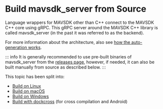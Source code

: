 # Build mavsdk_server from Source

Language wrappers for MAVSDK other than C++ connect to the MAVSDK C++ core using gRPC. This gRPC server around the MAVSDK C++ library is called mavsdk_server (in the past it was referred to as the backend).

For more information about the architecture, also see [how the auto-generation works](../contributing/autogen.md).

::: info
It is generally recommended to use pre-built binaries of mavsdk_server from the [releases page](https://github.com/mavlink/MAVSDK/releases), however, if needed, it can also be built manually from source as described below.
:::


This topic has been split into:
- [Build on Linux](build_linux.md)
- [Build on macOS](build_macos.md)
- [Build on Windows](build_windows.md)
- [Build with dockcross](build_dockcross.md) (for cross compilation and Android)
